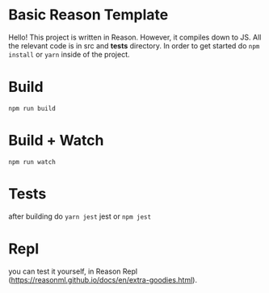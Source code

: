# Basic Reason Template

Hello! This project is written in Reason. However, it compiles down to JS. All the relevant code is 
in src and __tests__ directory. In order to get started do ```npm install``` or ```yarn``` inside of the project.

# Build
```
npm run build
```


# Build + Watch

```
npm run watch
```

# Tests
after building do ``` yarn jest ``` jest or ``` npm jest ```

# Repl
you can test it yourself, in Reason Repl (https://reasonml.github.io/docs/en/extra-goodies.html).

